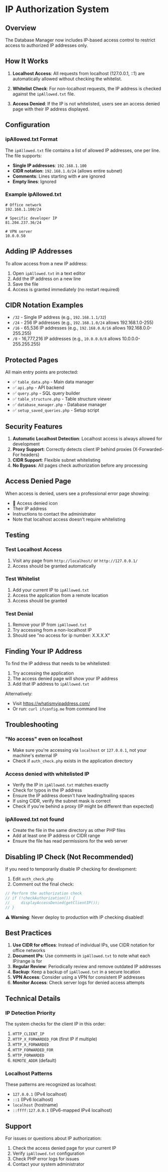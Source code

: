# IP Authorization System

## Overview

The Database Manager now includes IP-based access control to restrict access to authorized IP addresses only.

## How It Works

1. **Localhost Access**: All requests from localhost (127.0.0.1, ::1) are automatically allowed without checking the whitelist.

2. **Whitelist Check**: For non-localhost requests, the IP address is checked against the `ipAllowed.txt` file.

3. **Access Denied**: If the IP is not whitelisted, users see an access denied page with their IP address displayed.

## Configuration

### ipAllowed.txt Format

The `ipAllowed.txt` file contains a list of allowed IP addresses, one per line. The file supports:

- **Single IP addresses**: `192.168.1.100`
- **CIDR notation**: `192.168.1.0/24` (allows entire subnet)
- **Comments**: Lines starting with `#` are ignored
- **Empty lines**: Ignored

### Example ipAllowed.txt

```
# Office network
192.168.1.100/24

# Specific developer IP
81.204.237.36/24

# VPN server
10.0.0.50
```

## Adding IP Addresses

To allow access from a new IP address:

1. Open `ipAllowed.txt` in a text editor
2. Add the IP address on a new line
3. Save the file
4. Access is granted immediately (no restart required)

## CIDR Notation Examples

- `/32` - Single IP address (e.g., `192.168.1.1/32`)
- `/24` - 256 IP addresses (e.g., `192.168.1.0/24` allows 192.168.1.0-255)
- `/16` - 65,536 IP addresses (e.g., `192.168.0.0/16` allows 192.168.0.0-255.255)
- `/8` - 16,777,216 IP addresses (e.g., `10.0.0.0/8` allows 10.0.0.0-255.255.255)

## Protected Pages

All main entry points are protected:
- ✅ `table_data.php` - Main data manager
- ✅ `api.php` - API backend
- ✅ `query.php` - SQL query builder
- ✅ `table_structure.php` - Table structure viewer
- ✅ `database_manager.php` - Database manager
- ✅ `setup_saved_queries.php` - Setup script

## Security Features

1. **Automatic Localhost Detection**: Localhost access is always allowed for development
2. **Proxy Support**: Correctly detects client IP behind proxies (X-Forwarded-For headers)
3. **CIDR Support**: Flexible subnet whitelisting
4. **No Bypass**: All pages check authorization before any processing

## Access Denied Page

When access is denied, users see a professional error page showing:
- 🚫 Access denied icon
- Their IP address
- Instructions to contact the administrator
- Note that localhost access doesn't require whitelisting

## Testing

### Test Localhost Access
1. Visit any page from `http://localhost/` or `http://127.0.0.1/`
2. Access should be granted automatically

### Test Whitelist
1. Add your current IP to `ipAllowed.txt`
2. Access the application from a remote location
3. Access should be granted

### Test Denial
1. Remove your IP from `ipAllowed.txt`
2. Try accessing from a non-localhost IP
3. Should see "no access for ip number: X.X.X.X"

## Finding Your IP Address

To find the IP address that needs to be whitelisted:

1. Try accessing the application
2. The access denied page will show your IP address
3. Add that IP address to `ipAllowed.txt`

Alternatively:
- Visit https://whatismyipaddress.com/
- Or run: `curl ifconfig.me` from command line

## Troubleshooting

### "No access" even on localhost
- Make sure you're accessing via `localhost` or `127.0.0.1`, not your machine's external IP
- Check if `auth_check.php` exists in the application directory

### Access denied with whitelisted IP
- Verify the IP in `ipAllowed.txt` matches exactly
- Check for typos in the IP address
- Ensure the IP address doesn't have leading/trailing spaces
- If using CIDR, verify the subnet mask is correct
- Check if you're behind a proxy (IP might be different than expected)

### ipAllowed.txt not found
- Create the file in the same directory as other PHP files
- Add at least one IP address or CIDR range
- Ensure the file has read permissions for the web server

## Disabling IP Check (Not Recommended)

If you need to temporarily disable IP checking for development:

1. Edit `auth_check.php`
2. Comment out the final check:
```php
// Perform the authorization check
// if (!checkAuthorization()) {
//     displayAccessDenied(getClientIP());
// }
```

**⚠️ Warning**: Never deploy to production with IP checking disabled!

## Best Practices

1. **Use CIDR for offices**: Instead of individual IPs, use CIDR notation for office networks
2. **Document IPs**: Use comments in `ipAllowed.txt` to note what each IP/range is for
3. **Regular Review**: Periodically review and remove outdated IP addresses
4. **Backup**: Keep a backup of `ipAllowed.txt` in a secure location
5. **VPN Access**: Consider using a VPN for consistent IP addresses
6. **Monitor Access**: Check server logs for denied access attempts

## Technical Details

### IP Detection Priority

The system checks for the client IP in this order:
1. `HTTP_CLIENT_IP`
2. `HTTP_X_FORWARDED_FOR` (first IP if multiple)
3. `HTTP_X_FORWARDED`
4. `HTTP_FORWARDED_FOR`
5. `HTTP_FORWARDED`
6. `REMOTE_ADDR` (default)

### Localhost Patterns

These patterns are recognized as localhost:
- `127.0.0.1` (IPv4 localhost)
- `::1` (IPv6 localhost)
- `localhost` (hostname)
- `::ffff:127.0.0.1` (IPv6-mapped IPv4 localhost)

## Support

For issues or questions about IP authorization:
1. Check the access denied page for your current IP
2. Verify `ipAllowed.txt` configuration
3. Check PHP error logs for issues
4. Contact your system administrator

